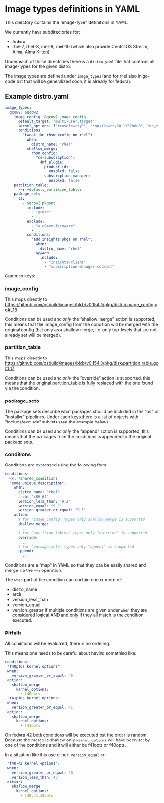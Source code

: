 # Image types definitions in YAML

This directory contains the "image-type" definitions in YAML.

We currently have subdirectories for:
- fedora
- rhel-7, rhel-8, rhel-9, rhel-10 (which also provide CentosOS Stream, Alma, Alma Kitten)


Under each of those directories there is a `distro.yaml` file
that contains all image-types for the given distro.

The image types are defined under `image_types` (and for rhel also in
go-code but that will be generalized soon, it is already for fedora).

## Example distro.yaml

```yaml
image_types:
  qcow2: &qcow2
    image_config: &qcow2_image_config
      default_target: "multi-user.target"
      kernel_options: ["console=tty0", "console=ttyS0,115200n8", "no_timer_check"]
      conditions:
        "tweak the rhsm config on rhel":
          when:
            distro_name: "rhel"
          shallow_merge:
            rhsm_config:
              "no-subscription":
                dnf_plugin:
                  product_id:
                    enabled: false
                  subscription_manager:
                    enabled: false
    partition_table:
      <<: *default_partition_tables
    package_sets:
      os:
        - &qcow2_pkgset
          include:
            - "@core"
            - ...
          exclude:
            - "aic94xx-firmware"
            - ...
          conditions:
            "add insights pkgs on rhel":
              when:
                distro_name: "rhel"
              append:
                include:
                  - "insights-client"
                  - "subscription-manager-cockpit"
```

Common keys:

### image_config

This maps directly to https://github.com/osbuild/images/blob/v0.154.0/pkg/distro/image_config.go#L18

Conditions can be used and *only* the "shallow_merge" action is supported,
this means that the image_config from the condition will be merged with
the original config (but only as a shallow merge, i.e. only top-levels
that are not already set will be merged).

### partition_table

This maps directly to https://github.com/osbuild/images/blob/v0.154.0/pkg/disk/partition_table.go#L17

Conditions can be used and *only* the "override" action is supported,
this means that the original partition_table is fully replaced with
the one found via the condition.

### package_sets

The package sets describe what packages should be included in the
"os" or "installer" pipelines. Under each keys there is a list of
objects with "include/exclude" sublists (see the example below).

Conditions can be used and *only* the "append" action is supported,
this means that the packages from the conditions is appended to the
original package sets.

### conditions

Conditions are expressed using the following form:
```yaml
conditions:
  <<: *shared_conditions
  "some unique description":
    when:
      distro_name: "rhel"
      arch: "x86_64"
      version_less_than: "9.2"
      version_equal: "9.1"
      version_greater_or_equal: "9.3"
    action:
      # for "image_config" types only shallow_merge is supported
      shallow_merge:
        ...
      # for "partition_tables" types only "override" is supported
      override:
        ...
      # for "package_sets" types only "append" is supported
      append:
        ...
```
Conditions are a "map" in YAML so that they can be easily
shared and merge via the  `<<:` operation.

The `when` part of the condition can contain one or more
of:
- distro_name
- arch
- version_less_than
- version_equal
- version_greater
If multiple conditions are given under `when` they are
considered logical AND and only if they all match is
the condition executed.

### Pitfalls

All conditions will be evaluated, there is no ordering.

This means one needs to be careful about having something
like:
```yaml
conditions:
 "f40plus kernel options":
 when:
   version_greater_or_equal: 40
 action:
   shallow_merge:
     kernel_options:
       - f40opts
 "f41plus kernel options":
 when:
   version_greater_or_equal: 41
 action:
   shallow_merge:
     kernel_options:
       - f41opts
```
On fedora 42 both conditions will be executed but the
order is random. Because the merge is shallow only
`kernel_options` will have been set by one of the
conditions and it will either be f41opts or f40opts.

In a situation like this use either: `version_equal`
or:
```yaml
 "f40-42 kernel options":
 when:
   version_greater_or_equal: 40
   version_less_than: 43
 action:
   shallow_merge:
     kernel_options:
       - f40,41,42opts
```
